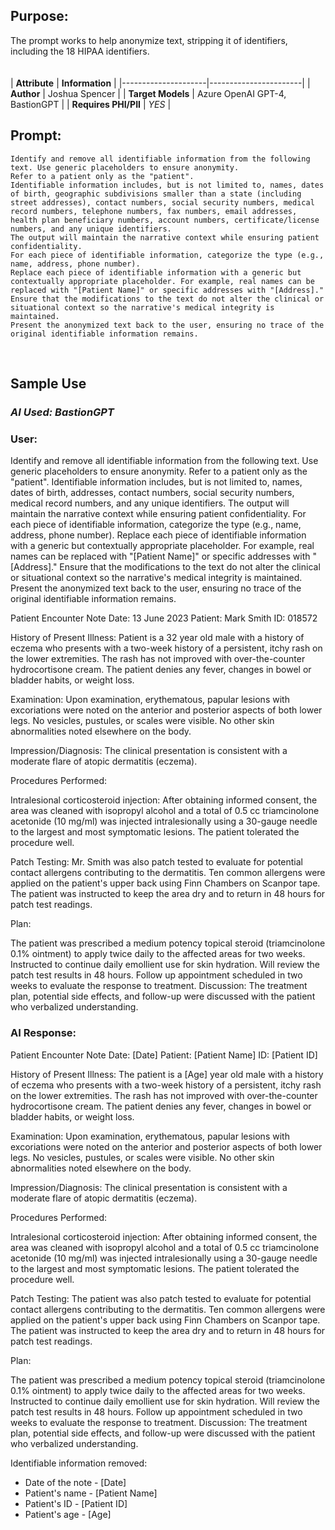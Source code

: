 
## **Purpose:**   
The prompt works to help anonymize text, stripping it of identifiers, including the 18 HIPAA identifiers.
<br><br><br>
| **Attribute** | **Information**       |
|---------------------|-----------------------|
| **Author** | Joshua Spencer |
| **Target Models** | Azure OpenAI GPT-4, BastionGPT |
| **Requires PHI/PII** | *YES* |


## Prompt:
```
Identify and remove all identifiable information from the following text. Use generic placeholders to ensure anonymity. 
Refer to a patient only as the "patient". 
Identifiable information includes, but is not limited to, names, dates of birth, geographic subdivisions smaller than a state (including street addresses), contact numbers, social security numbers, medical record numbers, telephone numbers, fax numbers, email addresses, health plan beneficiary numbers, account numbers, certificate/license numbers, and any unique identifiers. 
The output will maintain the narrative context while ensuring patient confidentiality. 
For each piece of identifiable information, categorize the type (e.g., name, address, phone number).
Replace each piece of identifiable information with a generic but contextually appropriate placeholder. For example, real names can be replaced with "[Patient Name]" or specific addresses with "[Address]."
Ensure that the modifications to the text do not alter the clinical or situational context so the narrative's medical integrity is maintained.
Present the anonymized text back to the user, ensuring no trace of the original identifiable information remains.
```
<br>

## Sample Use 
### _AI Used: BastionGPT_

### **User:** 
Identify and remove all identifiable information from the following text. Use generic placeholders to ensure anonymity. 
Refer to a patient only as the "patient". 
Identifiable information includes, but is not limited to, names, dates of birth, addresses, contact numbers, social security numbers, medical record numbers, and any unique identifiers. 
The output will maintain the narrative context while ensuring patient confidentiality. 
For each piece of identifiable information, categorize the type (e.g., name, address, phone number).
Replace each piece of identifiable information with a generic but contextually appropriate placeholder. For example, real names can be replaced with "[Patient Name]" or specific addresses with "[Address]."
Ensure that the modifications to the text do not alter the clinical or situational context so the narrative's medical integrity is maintained.
Present the anonymized text back to the user, ensuring no trace of the original identifiable information remains.

Patient Encounter Note
Date: 13 June 2023
Patient: Mark Smith
ID: 018572

History of Present Illness:
Patient is a 32 year old male with a history of eczema who presents with a two-week history of a persistent, itchy rash on the lower extremities. The rash has not improved with over-the-counter hydrocortisone cream. The patient denies any fever, changes in bowel or bladder habits, or weight loss.

Examination: Upon examination, erythematous, papular lesions with excoriations were noted on the anterior and posterior aspects of both lower legs. No vesicles, pustules, or scales were visible. No other skin abnormalities noted elsewhere on the body.

Impression/Diagnosis: The clinical presentation is consistent with a moderate flare of atopic dermatitis (eczema).

Procedures Performed:

Intralesional corticosteroid injection: After obtaining informed consent, the area was cleaned with isopropyl alcohol and a total of 0.5 cc triamcinolone acetonide (10 mg/ml) was injected intralesionally using a 30-gauge needle to the largest and most symptomatic lesions. The patient tolerated the procedure well.

Patch Testing: Mr. Smith was also patch tested to evaluate for potential contact allergens contributing to the dermatitis. Ten common allergens were applied on the patient's upper back using Finn Chambers on Scanpor tape. The patient was instructed to keep the area dry and to return in 48 hours for patch test readings.

Plan:

The patient was prescribed a medium potency topical steroid (triamcinolone 0.1% ointment) to apply twice daily to the affected areas for two weeks.
Instructed to continue daily emollient use for skin hydration.
Will review the patch test results in 48 hours.
Follow up appointment scheduled in two weeks to evaluate the response to treatment.
Discussion: The treatment plan, potential side effects, and follow-up were discussed with the patient who verbalized understanding.

### **AI Response:**
Patient Encounter Note
Date: [Date]
Patient: [Patient Name]
ID: [Patient ID]

History of Present Illness:
The patient is a [Age] year old male with a history of eczema who presents with a two-week history of a persistent, itchy rash on the lower extremities. The rash has not improved with over-the-counter hydrocortisone cream. The patient denies any fever, changes in bowel or bladder habits, or weight loss.

Examination: Upon examination, erythematous, papular lesions with excoriations were noted on the anterior and posterior aspects of both lower legs. No vesicles, pustules, or scales were visible. No other skin abnormalities noted elsewhere on the body.

Impression/Diagnosis: The clinical presentation is consistent with a moderate flare of atopic dermatitis (eczema).

Procedures Performed:

Intralesional corticosteroid injection: After obtaining informed consent, the area was cleaned with isopropyl alcohol and a total of 0.5 cc triamcinolone acetonide (10 mg/ml) was injected intralesionally using a 30-gauge needle to the largest and most symptomatic lesions. The patient tolerated the procedure well.

Patch Testing: The patient was also patch tested to evaluate for potential contact allergens contributing to the dermatitis. Ten common allergens were applied on the patient's upper back using Finn Chambers on Scanpor tape. The patient was instructed to keep the area dry and to return in 48 hours for patch test readings.

Plan:

The patient was prescribed a medium potency topical steroid (triamcinolone 0.1% ointment) to apply twice daily to the affected areas for two weeks.
Instructed to continue daily emollient use for skin hydration.
Will review the patch test results in 48 hours.
Follow up appointment scheduled in two weeks to evaluate the response to treatment.
Discussion: The treatment plan, potential side effects, and follow-up were discussed with the patient who verbalized understanding.

Identifiable information removed:

- Date of the note - [Date]
- Patient's name - [Patient Name]
- Patient's ID - [Patient ID]
- Patient's age - [Age]

